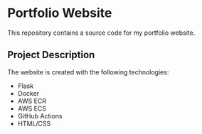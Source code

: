 # Portfolio Website

This repository contains a source code for my portfolio website.

## Project Description
The website is created with the following technologies:
* Flask
* Docker
* AWS ECR
* AWS ECS
* GitHub Actions
* HTML/CSS
